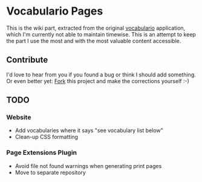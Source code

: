 # Vocabulario Pages

This is the wiki part, extracted from the original [vocabulario](https://github.com/paceline/vocabulario) application, which I'm currently not able to maintain timewise. This is an attempt to keep the part I use the most and with the most valuable content accessible.

## Contribute

I'd love to hear from you if you found a bug or think I should add something. Or even better yet: [Fork](https://help.github.com/articles/fork-a-repo) this project and make the corrections yourself :-)

## TODO

### Website

* Add vocabularies where it says "see vocabulary list below"
* Clean-up CSS formatting

### Page Extensions Plugin 

* Avoid file not found warnings when generating print pages
* Move to separate repository
